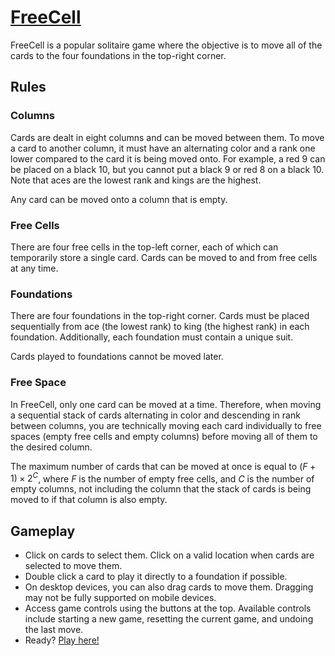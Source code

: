 # [FreeCell](https://robineatingworm.github.io/freecell/)

FreeCell is a popular solitaire game where the objective is to move all of the
cards to the four foundations in the top-right corner.

## Rules

### Columns

Cards are dealt in eight columns and can be moved between them. To move a card
to another column, it must have an alternating color and a rank one lower
compared to the card it is being moved onto. For example, a red 9 can be placed
on a black 10, but you cannot put a black 9 or red 8 on a black 10. Note that
aces are the lowest rank and kings are the highest.

Any card can be moved onto a column that is empty.

### Free Cells

There are four free cells in the top-left corner, each of which can temporarily
store a single card. Cards can be moved to and from free cells at any time.

### Foundations

There are four foundations in the top-right corner. Cards must be placed
sequentially from ace (the lowest rank) to king (the highest rank) in each
foundation. Additionally, each foundation must contain a unique suit.

Cards played to foundations cannot be moved later.

### Free Space

In FreeCell, only one card can be moved at a time. Therefore, when moving a
sequential stack of cards alternating in color and descending in rank between
columns, you are technically moving each card individually to free spaces (empty
free cells and empty columns) before moving all of them to the desired column.

The maximum number of cards that can be moved at once is equal to $(F + 1)
\times 2^C$, where $F$ is the number of empty free cells, and $C$ is the number
of empty columns, not including the column that the stack of cards is being
moved to if that column is also empty.

## Gameplay

- Click on cards to select them. Click on a valid location when cards are
selected to move them.
- Double click a card to play it directly to a foundation if possible.
- On desktop devices, you can also drag cards to move them. Dragging may not
be fully supported on mobile devices.
- Access game controls using the buttons at the top. Available controls include
starting a new game, resetting the current game, and undoing the last move.
- Ready? [Play here!](https://robineatingworm.github.io/freecell/)
